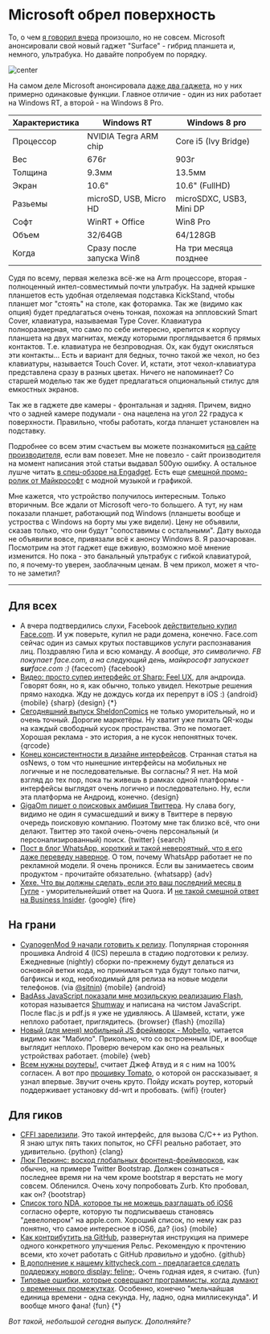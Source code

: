 # Microsoft обрел поверхность

То, о чем [я говорил вчера](/post/2012-06-18/) произошло, но не совсем. Microsoft анонсировали свой новый гаджет "Surface" - гибрид планшета и, немного, ультрабука. Но давайте попробуем по порядку.

![center](https://img.skitch.com/20120619-1ipnnjdy3xb34bat7kna2erfib.png)

На самом деле Microsoft анонсировала [даже два гаджета](http://www.microsoft.com/global/surface/en/us/renderingassets/surfacespecsheet.pdf), но у них примерно одинаковые функции. Главное отличие - один из них работает на Windows RT, а второй - на Windows 8 Pro. 

<table class="table table-striped">
<thead><tr><th>Характеристика</th><th>Windows RT<th>Windows 8 pro</th></tr></thead>
<tbody>
<tr><td>Процессор</td><td>NVIDIA Tegra ARM chip</td><td>Core i5 (Ivy Bridge)</td></tr>
<tr><td>Вес</td><td>676г</td><td>903г</td></tr>
<tr><td>Толщина</td><td>9.3мм</td><td>13.5мм</td></tr>
<tr><td>Экран</td><td>10.6"</td><td>10.6" (FullHD)</td></tr>
<tr><td>Разьемы</td><td>microSD, USB, Micro HD</td><td>microSDXC, USB3, Mini DP</td></tr>
<tr><td>Софт</td><td>WinRT + Office</td><td>Win8 Pro</td></tr>
<tr><td>Объем</td><td>32/64GB</td><td>64/128GB</td></tr>
<tr><td>Когда</td><td>Сразу после запуска Win8</td><td>На три месяца позднее</td></tr>
</tbody>
</table>


Судя по всему, первая железка всё-же на Arm процессоре, вторая - полноценный интел-совместимый почти ультрабук. На задней крышке планшетов есть удобная отделяемая подставка KickStand, чтобы планшет мог "стоять" на столе, как фоторамка. Так же (видимо как опция) будет предлагаться очень тонкая, похожая на эппловский Smart Cover, клавиатура, называемая Type Cover. Клавиатура полноразмерная, что само по себе интересно, крепится к корпусу планшета на двух магнитах, между которыми проглядывается 6 прямых контактов. Т.е. клавиатура не безпроводная. Ох, как будут окисляться эти контакты...  Есть и вариант для бедных, точно такой же чехол, но без клавиатуры, называется Touch Cover. И, кстати, этот чехол-клавиатура представлена сразу в разных цветах. Ничего не напоминает? Со старшей моделью так же будет предлагаться опциональный стилус для емкостных экранов.

Так же в гаджете две камеры - фронтальная и задняя. Причем, видно что о задней камере подумали - она нацелена на угол 22 градуса к поверхности. Правильно, чтобы работать, когда планшет установлен на подставку.

Подробнее со всем этим счастьем вы можете познакомиться [на сайте производителя](http://www.microsoft.com/surface/en/us/default.aspx), если вам повезет. Мне не повезло - сайт производителя на момент написания этой статьи выдавал 500ую ошибку. А остальное лушче читать [в спец-обзоре на Engadget](http://www.engadget.com/2012/06/18/hands-on-with-microsoft-surface-for-windows-rt/). Есть еще [смешной промо-ролик от Майкрософт](http://www.youtube.com/watch?v=dpzu3HM2CIo) с модной музыкой и графикой.

Мне кажется, что устройство получилось интересным. Только вторичным. Все ждали от Microsoft чего-то большего. А тут, ну нам показали планшет, работающий под Windows (планшеты вообще и устроства с Windows на борту мы уже видели). Цену не объявили, сказав только, что они будут "сопоставимы с остальными". Дату выхода не объявили вовсе, привязали всё к анонсу Windows 8. Я разочарован. Посмотрим на этот гаджет еще вживую, возможно моё мнение изменится. Но пока - это банальный ультрабук с гибкой клавиатурой, по, я почему-то уверен, заоблачным ценам. В чем прикол, может я что-то не заметил?

-----

## Для всех
* А вчера подтвердились слухи, Facebook [действительно купил Face.com](http://face.com/blog/facebook-acquires-face-com/). И уж поверьте, купил не ради домена, конечно. Face.com сейчас один из самых крутых поставщиков услуги распознавания лиц. Поздравляю Гила и всю команду. *А вообще, это символично. FB покупает face.com, а на следующий день, майкрософт запускает **sur**face.com :)* {facecom} {facebook}
* [Видео: просто супер интерфейс от Sharp: Feel UX](http://vimeo.com/43224490), для андроида. Говорят боян, но я, как обычно, только увидел. Некотрые решения прямо находка. Жду не дождусь когда их перепрут в iOS :) {android} {mobile} {sharp} {design} {*}
* [Сегодняшний выпуск SheldonComics](http://www.sheldoncomics.com/store/item/originalart.html?strip=120618) не только уморительный, но и очень точный. Дорогие маркетёры. Ну хватит уже пихать QR-коды на каждый свободный кусок пространства. Это не помогает. Хорошая реклама - это история, а не кусок непонятных точек. {qrcode}
* [Конец консистентности в дизайне интерфейсов](http://www.osnews.com/story/26085/The_death_of_consistency_in_UI_design). Странная статья на osNews, о том что нынешние интерфейсы на мобильных не логичные и не последовательные. Вы согласны? Я нет. На мой взгляд до тех пор, пока ты живешь в рамках одной платформы - интерфейсы выглядят очень логично и последовательно. Ну, если эта платформа не Андроид, конечно. {design}
* [GigaOm пишет о поисковых амбиция Твиттера](http://gigaom.com/2012/06/18/twitter-slowly-unfolding-its-search-ambitions/). Ну слава богу, видимо не один я сумасшедший и вижу в Твиттере в первую очередь поисковую компанию. Поэтому мне так близко всё, что они делают. Твиттер это такой очень-очень персональный (и персонализированный) поиск. {twitter} {search}
* [Пост в блог WhatsApp, короткий и такой невероятный, что я его даже переведу наверное](http://blog.whatsapp.com/index.php/2012/06/why-we-dont-sell-ads/). О том, почему WhatsApp работает не по рекламной модели. Я очень проникся. Если вы занимаетесь своим продуктом - прочитайте обязательно. {whatsapp} {adv}
* [Хехе. Что вы должны сделать, если это ваш последний месяц в Гугле](http://www.quora.com/Google/What-perks-would-you-take-advantage-of-if-you-had-one-last-month-at-Google) - уморительнейший ответ на Quora. И [не такой смешной ответ на Business Insider](http://www.businessinsider.com/heres-what-every-google-employee-must-do-before-they-quit-2012-6). {google} {fire}

## На грани
* [CyanogenMod 9 начали готовить к релизу](http://www.cyanogenmod.com/blog/cm9-code-freeze-has-started). Популярная сторонняя прошивка Android 4 (ICS) перешла в стадию подготовки к релизу. Ежедневные (nightly) сборки по-прежнему будут делаться из основной ветки кода, но приниматься туда будут только патчи, багфиксы и код, необходимый для релиза на новые модели телефонов. (via [@sitnin](http://github.com/sitnin)) {mobile} {android}
* [BadAss JavaScript показали мне мозильскую реализацию Flash](http://badassjs.com/post/25369867558/shumway-mozillas-flash-vm-and-runtime-in-javascript), которая называется [Shumway](https://github.com/mozilla/shumway) и написана на чистом JavaScript. После flac.js и pdf.js я уже не удивляюсь. А Шамвей, кстати, уже неплохо работает, приглядитесь. {browser} {flash} {mozilla}
* [Новый (для меня) мобильный JS фреймворк - Mobello](http://mobello.github.com/), читается видимо как "Мабило". Прикольно, что со встроенным IDE, и вообще выглядит неплохо. Проверю вечером как оно на реальных устройствах работает. {mobile} {web}
* [Всем нужны роутеры!](http://www.codinghorror.com/blog/2012/06/because-everyone-still-needs-a-router.html), считает Джеф Атвуд и я с ним на 100% согласен. А вот про [прошивку Tomato](http://en.wikipedia.org/wiki/Tomato_(firmware) ), о которой он рассказывает, я узнал впервые. Звучит очень круто. Пойду искать роутер, который поддерживает установку dd-wrt и пробовать. {wifi} {router}


## Для гиков
* [CFFI зарелизили](http://morepypy.blogspot.co.uk/2012/06/release-01-of-cffi.html). Это такой интерфейс, для вызова C/C++ из Python. Я знаю штук пять таких попыток, но CFFI реально работает, это удивительно. {python} {clang}
* [Люк Перкинс: восход глобальных фронтенд-фреймворков](http://blog.appfog.com/twitter-bootstrap-and-the-rise-of-total-front-end-frameworks/), как обычно, на примере Twitter Bootstrap. Должен сознаться - последнее время ни на чем кроме bootstrap я верстать не могу совсем. Обленился. Очень хочу попробовать Zurb. Кто пробовал, как он? {bootstrap}
* [Список того NDA, которое ты не можешь разглашать об iOS6](http://david-smith.org/blog/2012/06/18/ios-6-nda-cheatsheet/) согласно оферте, которую ты подписываешь становясь "девелопером" на apple.com. Хороший список, по нему как раз понятно, что самое интересное в iOS6, да? {ios} {mobile}
* [Как контрибутить на GitHub](http://excid3.com/blog/how-to-contribute-to-open-source-on-github/), развернутая инструкция на примере одного конкретного улучшения Рельс. Рекомендую к прочтению всеми, кто хочет работать с GitHub *правильно* и удобно. {github}
* [В дополнение к нашему kittycheck.com - предлагается сделать поддержку нового display: feline;](http://displayfeline.com/). Очень годная идея, я считаю. {fun}
* [Типовые ошибки, которые совершают программисты, когда думают о временных промежутках](http://infiniteundo.com/post/25326999628/falsehoods-programmers-believe-about-time). Особенно, конечно "мельчайшая единица времени - одна секунда. Ну, ладно, одна миллисекунда". И вообще много фана! {fun} {*}

*Вот такой, небольшой сегодня выпуск. Дополняйте?*